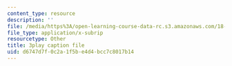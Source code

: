 ```yaml
---
content_type: resource
description: ''
file: /media/https%3A/open-learning-course-data-rc.s3.amazonaws.com/18-01sc-single-variable-calculus-fall-2010/d6747d7f0c2a1f5be4d4bcc7c8017b14_rUis1mSzwyA.srt
file_type: application/x-subrip
resourcetype: Other
title: 3play caption file
uid: d6747d7f-0c2a-1f5b-e4d4-bcc7c8017b14
---
```

